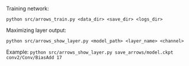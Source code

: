 Training network:

```
python src/arrows_train.py <data_dir> <save_dir> <logs_dir>
```

Maximizing layer output:

```
python src/arrows_show_layer.py <model_path> <layer_name> <channel>
```

Example: `python src/arrows_show_layer.py save_arrows/model.ckpt conv2/Conv/BiasAdd 17`
